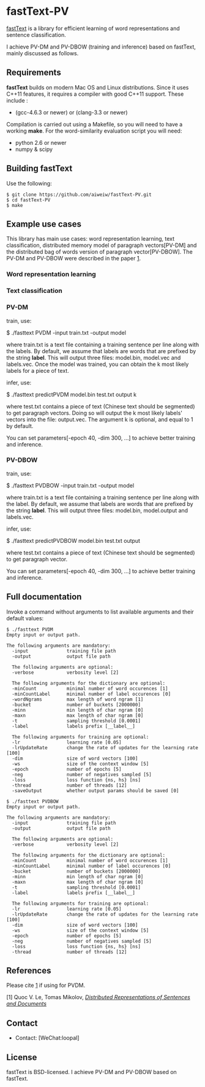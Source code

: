# fastText-PV

[fastText](https://fasttext.cc/) is a library for efficient learning of word representations and sentence classification.

I achieve PV-DM and PV-DBOW (training and inference) based on fastText, mainly discussed as follows.

## Requirements

**fastText** builds on modern Mac OS and Linux distributions.
Since it uses C++11 features, it requires a compiler with good C++11 support.
These include :

* (gcc-4.6.3 or newer) or (clang-3.3 or newer)

Compilation is carried out using a Makefile, so you will need to have a working **make**.
For the word-similarity evaluation script you will need:

* python 2.6 or newer
* numpy & scipy

## Building fastText

Use the following:

```
$ git clone https://github.com/aiweiw/fastText-PV.git
$ cd fastText-PV
$ make
```


## Example use cases

This library has main use cases: word representation learning, text classification, distributed memory model of paragraph vectors[PV-DM] and the distributed bag of words version of paragraph vector[PV-DBOW].
The PV-DM and PV-DBOW were described in the paper [1](#distributed-representations-of-sentences-and-documents).

### Word representation learning

### Text classification

### PV-DM

train, use:

$ ./fasttext PVDM -input train.txt -output model

where train.txt is a text file containing a training sentence per line along with the labels. By default, we assume that labels are words that are prefixed by the string __label__. This will output three files: model.bin, model.vec and labels.vec. Once the model was trained, you can obtain the k most likely labels for a piece of text.

infer, use:

$ ./fasttext predictPVDM model.bin test.txt output k

where test.txt contains a piece of text (Chinese text should be segmented) to get paragraph vectors. Doing so will output the k most likely labels' vectors into the file: output.vec. The argument k is optional, and equal to 1 by default. 

You can set parameters[-epoch 40, -dim 300, ...] to achieve better training and inference.

### PV-DBOW

train, use:

$ ./fasttext PVDBOW -input train.txt -output model

where train.txt is a text file containing a training sentence per line along with the label. By default, we assume that labels are words that are prefixed by the string __label__. This will output three files: model.bin, model.output and labels.vec.

infer, use:

$ ./fasttext predictPVDBOW model.bin test.txt output

where test.txt contains a piece of text (Chinese text should be segmented) to get paragraph vector.

You can set parameters[-epoch 40, -dim 300, ...] to achieve better training and inference.

## Full documentation

Invoke a command without arguments to list available arguments and their default values:

```
$ ./fasttext PVDM
Empty input or output path.

The following arguments are mandatory:
  -input              training file path
  -output             output file path

  The following arguments are optional:
  -verbose            verbosity level [2]

  The following arguments for the dictionary are optional:
  -minCount           minimal number of word occurences [1]
  -minCountLabel      minimal number of label occurences [0]
  -wordNgrams         max length of word ngram [1]
  -bucket             number of buckets [2000000]
  -minn               min length of char ngram [0]
  -maxn               max length of char ngram [0]
  -t                  sampling threshold [0.0001]
  -label              labels prefix [__label__]

  The following arguments for training are optional:
  -lr                 learning rate [0.05]
  -lrUpdateRate       change the rate of updates for the learning rate [100]
  -dim                size of word vectors [100]
  -ws                 size of the context window [5]
  -epoch              number of epochs [5]
  -neg                number of negatives sampled [5]
  -loss               loss function {ns, hs} [ns]
  -thread             number of threads [12]
  -saveOutput         whether output params should be saved [0]

$ ./fasttext PVDBOW
Empty input or output path.

The following arguments are mandatory:
  -input              training file path
  -output             output file path

  The following arguments are optional:
  -verbose            verbosity level [2]

  The following arguments for the dictionary are optional:
  -minCount           minimal number of word occurences [1]
  -minCountLabel      minimal number of label occurences [0]
  -bucket             number of buckets [2000000]
  -minn               min length of char ngram [0]
  -maxn               max length of char ngram [0]
  -t                  sampling threshold [0.0001]
  -label              labels prefix [__label__]

  The following arguments for training are optional:
  -lr                 learning rate [0.05]
  -lrUpdateRate       change the rate of updates for the learning rate [100]
  -dim                size of word vectors [100]
  -ws                 size of the context window [5]
  -epoch              number of epochs [5]
  -neg                number of negatives sampled [5]
  -loss               loss function {ns, hs} [ns]
  -thread             number of threads [12]
```

## References

Please cite [1](#distributed-representations-of-sentences-and-documents) if using for PVDM.

[1] Quoc V. Le, Tomas Mikolov, [*Distributed Representations of Sentences and Documents*](https://arxiv.org/abs/1405.4053)

## Contact

* Contact: [WeChat:loopal]

## License

fastText is BSD-licensed. I achieve PV-DM and PV-DBOW based on fastText.
